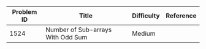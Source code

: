 | Problem ID | Title | Difficulty | Reference
| --- | --- | --- | ---
| 1524 | Number of Sub-arrays With Odd Sum | Medium | 

